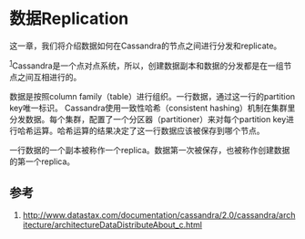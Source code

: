 # 数据Replication

这一章，我们将介绍数据如何在Cassandra的节点之间进行分发和replicate。

<sup>[1](#ref_1)</sup>Cassandra是一个点对点系统，所以，创建数据副本和数据的分发都是在一组节点之间互相进行的。

数据是按照column family（table）进行组织。一行数据，通过这一行的partition key唯一标识。 Cassandra使用一致性哈希（consistent hashing）机制在集群里分发数据。每个集群，配置了一个分区器（partitioner）来对每个partition key进行哈希运算。哈希运算的结果决定了这一行数据应该被保存到哪个节点。

一行数据的一个副本被称作一个replica。数据第一次被保存，也被称作创建数据的第一个replica。

## 参考

1. <a name="ref_1"></a>http://www.datastax.com/documentation/cassandra/2.0/cassandra/architecture/architectureDataDistributeAbout_c.html
